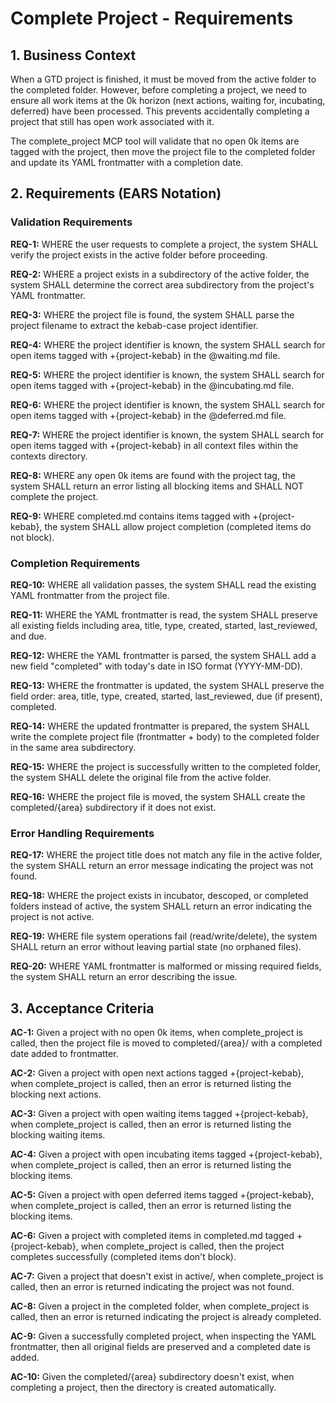# Complete Project - Requirements

## 1. Business Context

When a GTD project is finished, it must be moved from the active folder to the completed folder. However, before completing a project, we need to ensure all work items at the 0k horizon (next actions, waiting for, incubating, deferred) have been processed. This prevents accidentally completing a project that still has open work associated with it.

The complete_project MCP tool will validate that no open 0k items are tagged with the project, then move the project file to the completed folder and update its YAML frontmatter with a completion date.

## 2. Requirements (EARS Notation)

### Validation Requirements

**REQ-1:** WHERE the user requests to complete a project, the system SHALL verify the project exists in the active folder before proceeding.

**REQ-2:** WHERE a project exists in a subdirectory of the active folder, the system SHALL determine the correct area subdirectory from the project's YAML frontmatter.

**REQ-3:** WHERE the project file is found, the system SHALL parse the project filename to extract the kebab-case project identifier.

**REQ-4:** WHERE the project identifier is known, the system SHALL search for open items tagged with +{project-kebab} in the @waiting.md file.

**REQ-5:** WHERE the project identifier is known, the system SHALL search for open items tagged with +{project-kebab} in the @incubating.md file.

**REQ-6:** WHERE the project identifier is known, the system SHALL search for open items tagged with +{project-kebab} in the @deferred.md file.

**REQ-7:** WHERE the project identifier is known, the system SHALL search for open items tagged with +{project-kebab} in all context files within the contexts directory.

**REQ-8:** WHERE any open 0k items are found with the project tag, the system SHALL return an error listing all blocking items and SHALL NOT complete the project.

**REQ-9:** WHERE completed.md contains items tagged with +{project-kebab}, the system SHALL allow project completion (completed items do not block).

### Completion Requirements

**REQ-10:** WHERE all validation passes, the system SHALL read the existing YAML frontmatter from the project file.

**REQ-11:** WHERE the YAML frontmatter is read, the system SHALL preserve all existing fields including area, title, type, created, started, last_reviewed, and due.

**REQ-12:** WHERE the YAML frontmatter is parsed, the system SHALL add a new field "completed" with today's date in ISO format (YYYY-MM-DD).

**REQ-13:** WHERE the frontmatter is updated, the system SHALL preserve the field order: area, title, type, created, started, last_reviewed, due (if present), completed.

**REQ-14:** WHERE the updated frontmatter is prepared, the system SHALL write the complete project file (frontmatter + body) to the completed folder in the same area subdirectory.

**REQ-15:** WHERE the project is successfully written to the completed folder, the system SHALL delete the original file from the active folder.

**REQ-16:** WHERE the project file is moved, the system SHALL create the completed/{area} subdirectory if it does not exist.

### Error Handling Requirements

**REQ-17:** WHERE the project title does not match any file in the active folder, the system SHALL return an error message indicating the project was not found.

**REQ-18:** WHERE the project exists in incubator, descoped, or completed folders instead of active, the system SHALL return an error indicating the project is not active.

**REQ-19:** WHERE file system operations fail (read/write/delete), the system SHALL return an error without leaving partial state (no orphaned files).

**REQ-20:** WHERE YAML frontmatter is malformed or missing required fields, the system SHALL return an error describing the issue.

## 3. Acceptance Criteria

**AC-1:** Given a project with no open 0k items, when complete_project is called, then the project file is moved to completed/{area}/ with a completed date added to frontmatter.

**AC-2:** Given a project with open next actions tagged +{project-kebab}, when complete_project is called, then an error is returned listing the blocking next actions.

**AC-3:** Given a project with open waiting items tagged +{project-kebab}, when complete_project is called, then an error is returned listing the blocking waiting items.

**AC-4:** Given a project with open incubating items tagged +{project-kebab}, when complete_project is called, then an error is returned listing the blocking items.

**AC-5:** Given a project with open deferred items tagged +{project-kebab}, when complete_project is called, then an error is returned listing the blocking items.

**AC-6:** Given a project with completed items in completed.md tagged +{project-kebab}, when complete_project is called, then the project completes successfully (completed items don't block).

**AC-7:** Given a project that doesn't exist in active/, when complete_project is called, then an error is returned indicating the project was not found.

**AC-8:** Given a project in the completed folder, when complete_project is called, then an error is returned indicating the project is already completed.

**AC-9:** Given a successfully completed project, when inspecting the YAML frontmatter, then all original fields are preserved and a completed date is added.

**AC-10:** Given the completed/{area} subdirectory doesn't exist, when completing a project, then the directory is created automatically.
